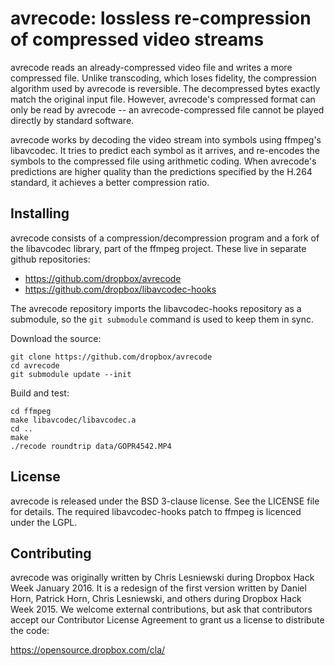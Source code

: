 avrecode: lossless re-compression of compressed video streams
=============================================================

avrecode reads an already-compressed video file and writes a more compressed
file. Unlike transcoding, which loses fidelity, the compression algorithm used
by avrecode is reversible. The decompressed bytes exactly match the original
input file. However, avrecode's compressed format can only be read by avrecode
-- an avrecode-compressed file cannot be played directly by standard software.

avrecode works by decoding the video stream into symbols using ffmpeg's
libavcodec. It tries to predict each symbol as it arrives, and re-encodes the
symbols to the compressed file using arithmetic coding. When avrecode's
predictions are higher quality than the predictions specified by the H.264
standard, it achieves a better compression ratio.


Installing
----------

avrecode consists of a compression/decompression program and a fork of the
libavcodec library, part of the ffmpeg project. These live in separate github
repositories:

- https://github.com/dropbox/avrecode
- https://github.com/dropbox/libavcodec-hooks

The avrecode repository imports the libavcodec-hooks repository as a submodule,
so the `git submodule` command is used to keep them in sync.

Download the source:

```
git clone https://github.com/dropbox/avrecode
cd avrecode
git submodule update --init
```

Build and test:

```
cd ffmpeg
make libavcodec/libavcodec.a
cd ..
make
./recode roundtrip data/GOPR4542.MP4
```


License
-------

avrecode is released under the BSD 3-clause license. See the LICENSE file for details.
The required libavcodec-hooks patch to ffmpeg is licenced under the LGPL.


Contributing
------------

avrecode was originally written by Chris Lesniewski during Dropbox Hack Week
January 2016. It is a redesign of the first version written by Daniel Horn,
Patrick Horn, Chris Lesniewski, and others during Dropbox Hack Week 2015.
We welcome external contributions, but ask that contributors accept our
Contributor License Agreement to grant us a license to distribute the code:

https://opensource.dropbox.com/cla/

